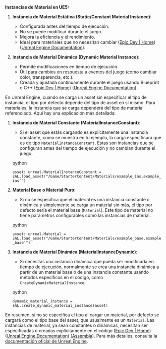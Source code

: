 **Instancias de Material en UE5:**

1. **Instancia de Material Estática (Static/Constant Material Instance):**
    
    - Configurada antes del tiempo de ejecución.
    - No se puede modificar durante el juego.
    - Mejora la eficiencia y el rendimiento.
    - Ideal para materiales que no necesitan cambiar​ ([Epic Dev | Home](https://dev.epicgames.com/documentation/en-us/unreal-engine/instanced-materials-in-unreal-engine#:~:text=URL%3A%20https%3A%2F%2Fdev.epicgames.com%2Fdocumentation%2Fen))​​ ([Unreal Engine Documentation](https://docs.unrealengine.com/4.27/en-US/RenderingAndGraphics/Materials/HowTo/Instancing/))​.
2. **Instancia de Material Dinámica (Dynamic Material Instance):**
    
    - Permite modificaciones en tiempo de ejecución.
    - Útil para cambios en respuesta a eventos del juego (como cambiar color, transparencia, etc.).
    - Creada y ajustada continuamente durante el juego usando Blueprint o C++​ ([Epic Dev | Home](https://dev.epicgames.com/community/learning/tutorials/dD6/unreal-engine-dynamic-material-instances-part-1-tweaking-materials-at-runtime#:~:text=URL%3A%20https%3A%2F%2Fdev.epicgames.com%2Fcommunity%2Flearning%2Ftutorials%2FdD6%2Funreal))​​ ([Unreal Engine Documentation](https://docs.unrealengine.com/4.26/en-US/BlueprintAPI/Rendering/Material/CreateDynamicMaterialInstance/))​.
      
En Unreal Engine, cuando se carga un asset sin especificar el tipo de instancia, el tipo por defecto depende del tipo de asset en sí mismo. Para materiales, la instancia que se carga dependerá del tipo de material referenciado. Aquí hay una explicación más detallada:

1. **Instancia de Material Constante (MaterialInstanceConstant)**:
    
    - Si el asset que estás cargando es explícitamente una instancia constante, como se muestra en tu ejemplo, la carga especificará que es de tipo `MaterialInstanceConstant`. Estas son instancias que se configuran antes del tiempo de ejecución y no cambian durante el juego.
    
    python
    
    
    
    `asset: unreal.MaterialInstanceConstant = EAL.load_asset("/Game/StarterContent/Materials/example_ins.example_ins'")`
    
2. **Material Base o Material Puro**:
    
    - Si no se especifica que el material es una instancia constante o dinámica y simplemente se carga un material sin más, el tipo por defecto sería el material base (`Material`). Este tipo de material no tiene parámetros configurables como las instancias de material.
    
    python
    
    
    
    `asset: unreal.Material = EAL.load_asset("/Game/StarterContent/Materials/example_base.example_base'")`
    
3. **Instancia de Material Dinámica (MaterialInstanceDynamic)**:
    
    - Si necesitas una instancia dinámica que pueda ser modificada en tiempo de ejecución, normalmente se crea una instancia dinámica a partir de un material base o de una instancia constante usando métodos específicos en el código, como `CreateDynamicMaterialInstance`.
    
    python
    

    
    `dynamic_material_instance = EAL.create_dynamic_material_instance(asset)`
    

En resumen, si no se especifica el tipo al cargar un material, por defecto se cargará como el tipo base del asset, que usualmente es un `Material`. Las instancias de material, ya sean constantes o dinámicas, necesitan ser especificadas o creadas explícitamente en el código​ ([Epic Dev | Home](https://dev.epicgames.com/documentation/en-us/unreal-engine/instanced-materials-in-unreal-engine#:~:text=URL%3A%20https%3A%2F%2Fdev.epicgames.com%2Fdocumentation%2Fen))​​ ([Unreal Engine Documentation](https://docs.unrealengine.com/4.26/en-US/BlueprintAPI/Rendering/Material/CreateDynamicMaterialInstance/))​​ ([Assembla](https://get.assembla.com/blog/perforce-vs-git/))​.
Para más detalles, consulta la [documentación oficial de Unreal Engine](https://dev.epicgames.com/documentation/en-us/unreal-engine/instanced-materials-in-unreal-engine).